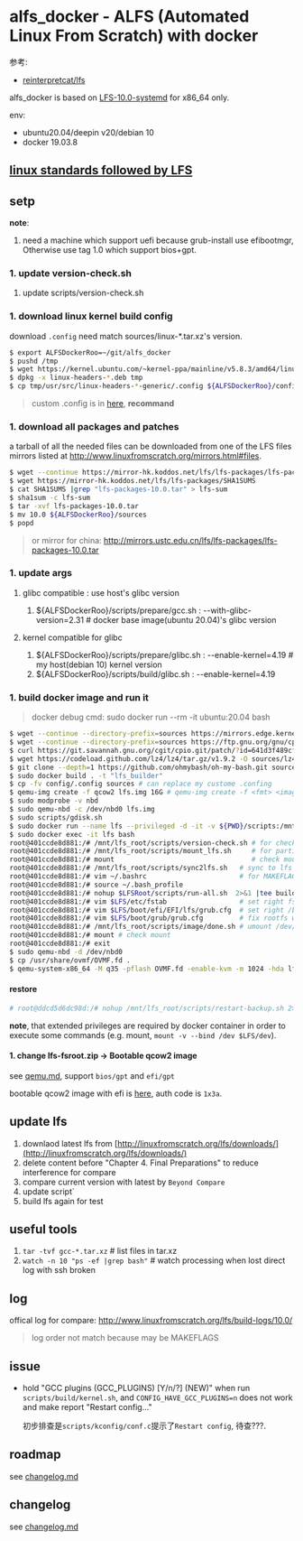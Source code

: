 # alfs_docker - ALFS (Automated Linux From Scratch) with docker
参考:
- [reinterpretcat/lfs](https://github.com/reinterpretcat/lfs)

alfs_docker is based on [LFS-10.0-systemd](http://www.linuxfromscratch.org/lfs/download.html) for x86_64 only.

env:
- ubuntu20.04/deepin v20/debian 10
- docker 19.03.8

## [linux standards followed by LFS](https://lctt.github.io/LFS-BOOK/lfs-systemd/LFS-SYSD-BOOK.html#pre-standards)

## setp
**note**:
1. need a machine which support uefi because grub-install use efibootmgr, Otherwise use tag 1.0 which support bios+gpt.

### 1. update version-check.sh
1. update scripts/version-check.sh

### 1. download linux kernel build config
download `.config` need match sources/linux-*.tar.xz's version.

```bash
$ export ALFSDockerRoo=~/git/alfs_docker
$ pushd /tmp
$ wget https://kernel.ubuntu.com/~kernel-ppa/mainline/v5.8.3/amd64/linux-headers-5.8.3-050803-generic_5.8.3-050803.202008211236_amd64.deb
$ dpkg -x linux-headers-*.deb tmp
$ cp tmp/usr/src/linux-headers-*-generic/.config ${ALFSDockerRoo}/config
```

> custom .config is in [here](/config/.config.replace), **recommand**

### 1. download all packages and patches
a tarball of all the needed files can be downloaded from one of the LFS files mirrors listed at http://www.linuxfromscratch.org/mirrors.html#files.

```bash
$ wget --continue https://mirror-hk.koddos.net/lfs/lfs-packages/lfs-packages-10.0.tar
$ wget https://mirror-hk.koddos.net/lfs/lfs-packages/SHA1SUMS
$ cat SHA1SUMS |grep "lfs-packages-10.0.tar" > lfs-sum
$ sha1sum -c lfs-sum
$ tar -xvf lfs-packages-10.0.tar
$ mv 10.0 ${ALFSDockerRoo}/sources
$ popd
```

> or mirror for china: http://mirrors.ustc.edu.cn/lfs/lfs-packages/lfs-packages-10.0.tar

### 1. update args
1. glibc compatible : use host's glibc version

    1. ${ALFSDockerRoo}/scripts/prepare/gcc.sh : --with-glibc-version=2.31 # docker base image(ubuntu 20.04)'s glibc version

1. kernel compatible for glibc

    1. ${ALFSDockerRoo}/scripts/prepare/glibc.sh : --enable-kernel=4.19 # my host(debian 10) kernel version
    1. ${ALFSDockerRoo}/scripts/build/glibc.sh : --enable-kernel=4.19

### 1. build docker image and run it
> docker debug cmd: sudo docker run --rm -it ubuntu:20.04 bash

```bash
$ wget --continue --directory-prefix=sources https://mirrors.edge.kernel.org/pub/linux/utils/boot/syslinux/syslinux-6.03.tar.gz
$ wget --continue --directory-prefix=sources https://ftp.gnu.org/gnu/cpio/cpio-2.13.tar.gz
$ curl https://git.savannah.gnu.org/cgit/cpio.git/patch/?id=641d3f489cf6238bb916368d4ba0d9325a235afb -o sources/cpio-2.13.patch
$ wget https://codeload.github.com/lz4/lz4/tar.gz/v1.9.2 -O sources/lz4-1.9.2.tar.gz
$ git clone --depth=1 https://github.com/ohmybash/oh-my-bash.git sources/oh-my-bash
$ sudo docker build . -t "lfs_builder"
$ cp -fv config/.config sources # can replace my custome .confing
$ qemu-img create -f qcow2 lfs.img 16G # qemu-img create -f <fmt> <image filename> <size of disk>
$ sudo modprobe -v nbd
$ sudo qemu-nbd -c /dev/nbd0 lfs.img
$ sudo scripts/gdisk.sh
$ sudo docker run --name lfs --privileged -d -it -v ${PWD}/scripts:/mnt/lfs_root/scripts -v ${PWD}/sources:/mnt/lfs_root/sources --entrypoint /bin/bash lfs_builder # --privileged for mount in container
$ sudo docker exec -it lfs bash
root@401ccde8d881:/# /mnt/lfs_root/scripts/version-check.sh # for check env
root@401ccde8d881:/# /mnt/lfs_root/scripts/mount_lfs.sh     # for partition
root@401ccde8d881:/# mount                                  # check mount, $LFS{,boot,boot/efi} is ok?
root@401ccde8d881:/# /mnt/lfs_root/scripts/sync2lfs.sh   # sync to lfs for chroot environment
root@401ccde8d881:/# vim ~/.bashrc                       # for MAKEFLAGS, LFS_DOCS, LFS_TEST, BackupBeforRealInstall, LFSVersion
root@401ccde8d881:/# source ~/.bash_profile
root@401ccde8d881:/# nohup $LFSRoot/scripts/run-all.sh  2>&1 |tee build.log  # start build lfs
root@401ccde8d881:/# vim $LFS/etc/fstab                  # set right fstab, see qemu.md
root@401ccde8d881:/# vim $LFS/boot/efi/EFI/lfs/grub.cfg  # set right /boot uuid, see qemu.md
root@401ccde8d881:/# vim $LFS/boot/grub/grub.cfg         # fix rootfs when generate grub.cfg, see qemu.md
root@401ccde8d881:/# /mnt/lfs_root/scripts/image/done.sh # umount /dev/nbd0pN, use /mnt/lfs_root/scripts/image/done.sh because ${LFSRoot} deleted in build/cleanup2.sh
root@401ccde8d881:/# mount # check mount
root@401ccde8d881:/# exit
$ sudo qemu-nbd -d /dev/nbd0
$ cp /usr/share/ovmf/OVMF.fd .
$ qemu-system-x86_64 -M q35 -pflash OVMF.fd -enable-kvm -m 1024 -hda lfs.img
```

#### restore
```bash
# root@ddcd5d6dc98d:/# nohup /mnt/lfs_root/scripts/restart-backup.sh 2>&1 |tee build.log # in docker
```


**note**, that extended privileges are required by docker container in order to execute some commands (e.g. mount, `mount -v --bind /dev $LFS/dev`).

#### 1. change lfs-fsroot.zip -> Bootable qcow2 image
see [qemu.md](qemu.md), support `bios/gpt` and `efi/gpt`

bootable qcow2 image with efi is [here](https://pan.baidu.com/s/1usXAdzzMk85a7HYbcC2sRg), auth code is `1x3a`.

## update lfs
1. downlaod latest lfs from [http://linuxfromscratch.org/lfs/downloads/](http://linuxfromscratch.org/lfs/downloads/)
1. delete content before "Chapter 4. Final Preparations" to reduce interference for compare
1. compare current version with latest by `Beyond Compare`
1. update script`
1. build lfs again for test

## useful tools
1. `tar -tvf gcc-*.tar.xz` # list files in tar.xz
1. `watch -n 10 "ps -ef |grep bash"` # watch processing when lost direct log with ssh broken

## log
offical log for compare: http://www.linuxfromscratch.org/lfs/build-logs/10.0/

> log order not match because may be MAKEFLAGS

## issue
- hold "GCC plugins (GCC_PLUGINS) [Y/n/?] (NEW)" when run `scripts/build/kernel.sh`, and `CONFIG_HAVE_GCC_PLUGINS=n` does not work and make report "Restart config..."

    初步排查是`scripts/kconfig/conf.c`提示了`Restart config`, 待查???.

## roadmap
see [changelog.md](/changelog.md)

## changelog
see [changelog.md](/changelog.md)